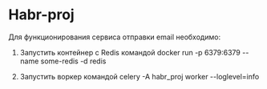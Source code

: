# Habr-proj

Для функционирования сервиса отправки email необходимо:

1. Запустить контейнер с Redis командой docker run -p 6379:6379 --name some-redis -d redis

2. Запустить воркер командой celery -A habr_proj worker --loglevel=info  